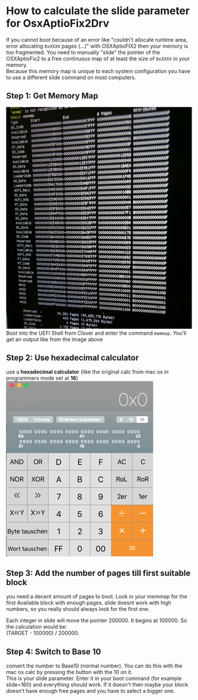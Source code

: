 # How to calculate the slide parameter for OsxAptioFix2Drv
If you cannot boot because of an error like "couldn't allocate runtime area, error allocating `0xXXXX` pages (...)" with OSXAptioFIX2 then your memory is too fragmented. 
You need to manually "slide" the pointer of the OSXAptioFix2 to a free continuous map of at least the size of `0xXXXX` in your memory.  
Because this memory map is unique to each system configuration you have to use a different slide command on most computers.    

## Step 1: Get Memory Map
![MEMMAP](BIOS/pictures/memmap.jpg "Memory Map")  
Boot into the UEFI Shell from Clover and enter the command `memmap`. You'll get an output like from the image above

## Step 2: Use hexadecimal calculator
use a **hexadecimal calculator** (like the original calc from mac os in programmers mode set at **16**)
![Calc](BIOS/pictures/calc.png "Calc")  

## Step 3: Add the number of pages till first suitable block
you need a decent amount of pages to boot. Look in your memmap for the first Available block with enough pages. slide doesnt work with high numbers, so you really should always look for the first one.  
  
Each integer in slide will move the pointer 200000. It begins at 100000. So the calculation would be:  
(TARGET - 100000) / 200000. 

## Step 4: Switch to Base 10 
convert the number to Base10 (normal number). You can do this with the mac os calc by pressing the button with the 10 on it.  
This is your slide parameter. Enter it in your boot command (for example slide=160) and everything should work. If it doesn't then maybe your block doesn't have enough free pages and you have to select a bigger one.
